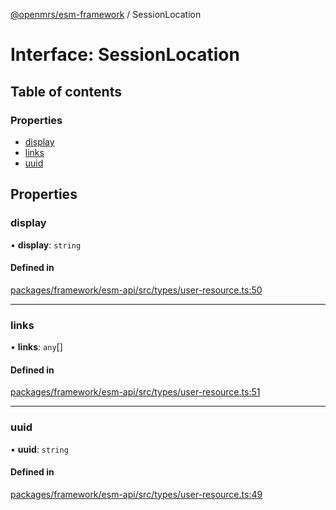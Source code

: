 [@openmrs/esm-framework](../API.md) / SessionLocation

# Interface: SessionLocation

## Table of contents

### Properties

- [display](SessionLocation.md#display)
- [links](SessionLocation.md#links)
- [uuid](SessionLocation.md#uuid)

## Properties

### display

• **display**: `string`

#### Defined in

[packages/framework/esm-api/src/types/user-resource.ts:50](https://github.com/openmrs/openmrs-esm-core/blob/main/packages/framework/esm-api/src/types/user-resource.ts#L50)

___

### links

• **links**: `any`[]

#### Defined in

[packages/framework/esm-api/src/types/user-resource.ts:51](https://github.com/openmrs/openmrs-esm-core/blob/main/packages/framework/esm-api/src/types/user-resource.ts#L51)

___

### uuid

• **uuid**: `string`

#### Defined in

[packages/framework/esm-api/src/types/user-resource.ts:49](https://github.com/openmrs/openmrs-esm-core/blob/main/packages/framework/esm-api/src/types/user-resource.ts#L49)
